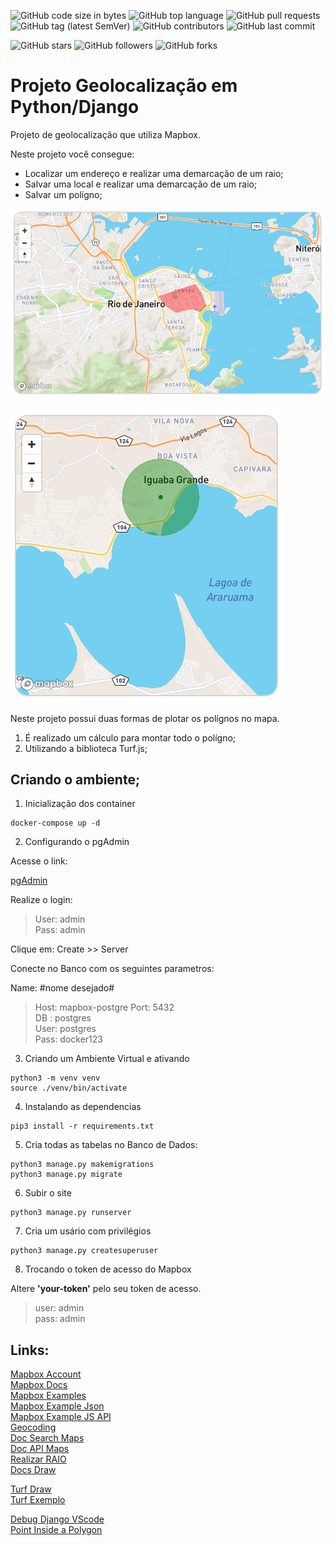 ![GitHub code size in bytes](https://img.shields.io/github/languages/code-size/rauanisanfelice/mapbox.svg)
![GitHub top language](https://img.shields.io/github/languages/top/rauanisanfelice/mapbox.svg)
![GitHub pull requests](https://img.shields.io/github/issues-pr/rauanisanfelice/mapbox.svg)
![GitHub tag (latest SemVer)](https://img.shields.io/github/tag/rauanisanfelice/mapbox.svg)
![GitHub contributors](https://img.shields.io/github/contributors/rauanisanfelice/mapbox.svg)
![GitHub last commit](https://img.shields.io/github/last-commit/rauanisanfelice/mapbox.svg)

![GitHub stars](https://img.shields.io/github/stars/rauanisanfelice/mapbox.svg?style=social)
![GitHub followers](https://img.shields.io/github/followers/rauanisanfelice.svg?style=social)
![GitHub forks](https://img.shields.io/github/forks/rauanisanfelice/mapbox.svg?style=social)

# Projeto Geolocalização em Python/Django

Projeto de geolocalização que utiliza Mapbox.

Neste projeto você consegue:
* Localizar um endereço e realizar uma demarcação de um raio;
* Salvar uma local e realizar uma demarcação de um raio;
* Salvar um polígno;

![Exemplo Área](https://raw.githubusercontent.com/rauanisanfelice/mapbox/master/imgs/EXEMPLO_AREA.png)
<br>
<br>
![Exemplo Polígino](https://raw.githubusercontent.com/rauanisanfelice/mapbox/master/imgs/EXEMPLO_POLIGNO.png)


Neste projeto possui duas formas de plotar os polígnos no mapa.
1. É realizado um cálculo para montar todo o polígno;
2. Utilizando a biblioteca Turf.js;

## Criando o ambiente;

1. Inicialização dos container

```
docker-compose up -d
```

2. Configurando o pgAdmin

Acesse o link:

[pgAdmin](http://localhost:80)

Realize o login:
>User: admin  
>Pass: admin

Clique em: Create >> Server

Conecte no Banco com os seguintes parametros:  

Name: #nome desejado#  
>Host: mapbox-postgre
>Port: 5432  
>DB  : postgres  
>User: postgres  
>Pass: docker123

3. Criando um Ambiente Virtual e ativando

```
python3 -m venv venv
source ./venv/bin/activate
```

4. Instalando as dependencias

```
pip3 install -r requirements.txt
```

5. Cria todas as tabelas no Banco de Dados:
```
python3 manage.py makemigrations
python3 manage.py migrate
```

6. Subir o site
```
python3 manage.py runserver
```

7. Cria um usário com privilégios

```
python3 manage.py createsuperuser
```

8. Trocando o token de acesso do Mapbox

Altere **'your-token'** pelo seu token de acesso.

>user: admin  
>pass: admin


## Links:

[Mapbox Account](https://account.mapbox.com/)  
[Mapbox Docs](https://docs.mapbox.com/)  
[Mapbox Examples](https://docs.mapbox.com/mapbox-gl-js/examples/)  
[Mapbox Example Json](https://docs.mapbox.com/mapbox-gl-js/example/geojson-polygon/)  
[Mapbox Example JS API](https://docs.mapbox.com/mapbox-gl-js/api/)  
[Geocoding](https://docs.mapbox.com/api/search/#geocoding)  
[Doc Search Maps](https://docs.mapbox.com/api/search/)  
[Doc API Maps](https://docs.mapbox.com/mapbox-gl-js/api/#point)  
[Realizar RAIO](https://stackoverflow.com/questions/37599561/drawing-a-circle-with-the-radius-in-miles-meters-with-mapbox-gl-js)  
[Docs Draw](https://docs.mapbox.com/mapbox-gl-js/example/mapbox-gl-draw/)  

[Turf Draw](http://turfjs.org/docs/#area)  
[Turf Exemplo](https://docs.mapbox.com/help/tutorials/analysis-with-turf/#add-turf)

[Debug Django VScode](https://code.visualstudio.com/docs/python/tutorial-django)  
[Point Inside a Polygon](https://automating-gis-processes.github.io/CSC18/lessons/L4/point-in-polygon.html)
